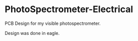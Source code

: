 # PhotoSpectrometer-Electrical
PCB Design for my visible photospectrometer.

Design was done in eagle.
